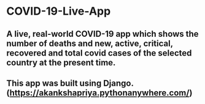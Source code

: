 # COVID-19-Live-App
## A live, real-world COVID-19 app which shows the number of deaths and new, active, critical, recovered and total covid cases of the selected country at the present time.
## This app was built using Django. (https://akankshapriya.pythonanywhere.com/)

